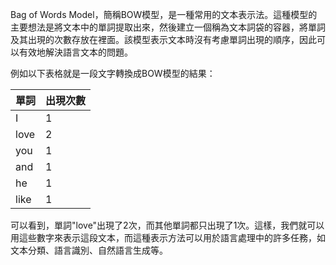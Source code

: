 Bag of Words Model，簡稱BOW模型，是一種常用的文本表示法。這種模型的主要想法是將文本中的單詞提取出來，然後建立一個稱為文本詞袋的容器，將單詞及其出現的次數存放在裡面。該模型表示文本時沒有考慮單詞出現的順序，因此可以有效地解決語言文本的問題。

例如以下表格就是一段文字轉換成BOW模型的結果：

|單詞|出現次數|
|---|---|
|I|1|
|love|2|
|you|1|
|and|1|
|he|1|
|like|1|

可以看到，單詞"love"出現了2次，而其他單詞都只出現了1次。這樣，我們就可以用這些數字來表示這段文本，而這種表示方法可以用於語言處理中的許多任務，如文本分類、語言識別、自然語言生成等。